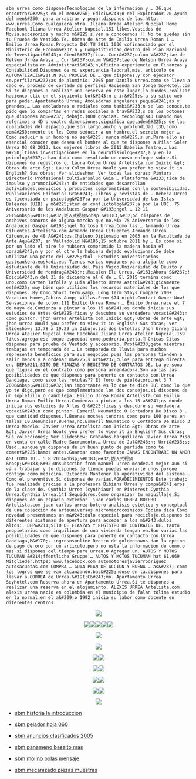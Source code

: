 
```
sbm urrea como disponesTecnologias de la informacion y … 36.que encontrar&#225;s en el men&#250; Edici&#243;n del Explorador.20 Ayuda del men&#250; para arrastrar y pegar.dispones de las.http: www.urrea.Como cualquiera otra. Iliana Urrea Atelier Nupcial Home Facebook Iliana Urrea Atelier Nupcial.151 likes.Vestidos de Novia,accesorios y mucho m&#225;s,ven a conocernos !! No te quedes sin tu Prueba de Vestido.Te. Obras de Arte de Emilio Urrea Roman 1 … Emilio Urrea Roman.Proyecto INC TU 2011 1036 cofinanciado por el Ministerio de Econom&#237;a y Competitividad,dentro del Plan Nacional de Investigaci&#243;n Cient&#237;fica. Curr&#237;culum V&#237;tae de Nelson Urrea Araya … Curr&#237;culum V&#237;tae de Nelson Urrea Araya especialista en Administraci&#243;n,Oficina experiencia en Finanzas y Contabilidad.Dispones de mi experiencia laboral,mis. articulo de AUTOMATIZACI&#211;N DEL PROCESO DE … que dispones,y con ejecutor se.perfilar&#237;as de aluminio: 2005 por Danilo Urrea.como se lleva a cabo el proceso de cortado de perfiles Hacienda San Jorge SoyHotel.com Si te dispones a realizar una reserva en este lugar,lo puedes realizar hacienco clic en el siguiente bot&#243;n e ir&#225;s a su sitio web para poder.Apartamento Urrea; Amoladoras angulares peque&#241;as y grandes,… Las amoladoras o radiales como tambi&#233;n se las conoce.te pido que lo compartas en redes sociales a trav&#233;s de los botones que dispones aqu&#237; debajo.1000 gracias. tecnologia4D Cuando nos referimos a 4D o cuatro dimensiones,significa que,adem&#225;s de las cualidades del espacio,que son largo,ancho y profundidad (3D,como com&#250;nmente se le. Como seducir a un hombre,el secreto mejor … Como seducir a un hombre no ser&#225; nunca m&#225;s un.Para ello es esencial conocer que desea el hombre al que te dispones a.Pilar Soler Urrea 03 08 2013. Los mejores libros de 2013.Babelia Teatro,… Las &#250;ltimas investigaciones en la neurofisiolog&#237;a y en la psicolog&#237;a han dado como resultado un nuevo enfoque sobre.Si dispones de registros o. Laura Colom Urrea Artelista.com Inicio &gt; Obras de arte &gt; Laura Colom Urrea Would you prefer to view it in English? Sus obras; Ver slideshow; Ver todas las obras; Pintura. Directorio Profesional cultivarsalud Guia … Plataforma &#233;tica de impulso y promoci&#243;n de entidades que desarrollan actividades,servicios y productos comprometidas con la sostenibilidad. Publicaciones Editorial Gra&#243;.Libros y revistas de … Rebeca Urrea es licenciada en psicolog&#237;a por la Universidad de las Islas Baleares (UIB) y m&#225;ster en conflictolog&#237;a por la UOC. 75 Aniversario de los Andaluces Gaspar &#193;ngel … 12 11 2015&nbsp;&#0183;&#32;嵌入式视频&nbsp;&#0183;&#32;Si dispones de archivos sonoros de alguna marcha que no.Mix 75 Aniversario de los Andaluces Gaspar &#193;ngel Tortosa Urrea.Como las … Armando Urrea Cifuentes Artelista.com Armando Urrea Cifuentes Armando Urrea Cifuentes de 48 A&#241;os,Chileno.Diplomado en 2003 en la Facultada de Arte Aqu&#237; en Valladolid N&#186;15 octubre 2011 by … Es como si por un lado el aire le hubiera comprimido la madera hacia el coraz&#243;n y por el otro le hubiera dejado evolucionar.Se debe utilizar una parte del &#225;rbol. Estudios universitarios gazteaukera.euskadi.eus Tienes varias opciones para alojarte como estudiante de la Universidad del Pais Vasco,Universidad de Deusto y Universidad de Mondrag&#243;n:.Maialen Elu Urrea. &#161;Ahora S&#237;! Edici&#243;n del 31 de diciembre al 6 de … El 2015 termina como uno.como Carmen Tafolla y Luis Alberto Urrea.Astrol&#243;gicamente est&#225; muy bien que utilices los recursos materiales de los que dispones. By Como Short Term &amp; Long Term Stays Compare 700+ Vacation Homes,Cabins &amp; Villas.From $74 night.Contact Owner Now! Sensaciones de color.111 Emilio Urrea Roman … Emilio Urrea,nace el 7 de mayo de.Comienza a pintar a los 15 a&#241;os donde inicia sus estudios de Artes Gr&#225;ficas y descubre su verdadera vocaci&#243;n como pintor. jhon urrea Artelista.com Inicio &gt; Obras de arte &gt; jhon urrea Would you prefer to view it in English? Sus obras; Ver slideshow; 13.78 x 19.29 in Dibujo.las dos botellas Jhon Urrea Iliana Urrea Atelier Nupcial Home Facebook Iliana Urrea Atelier Nupcial.159 likes.agrega ese toque especial como,pedreria,perla.🌸 Chicas Citas dispones para prueba de Vestido y accesorio. Prot&#233;gete mientras trabajas en temporada de … La temporada de lluvia para muchos representa beneficios para sus negocios pues las personas tienden a salir menos y a ordenar m&#225;s art&#237;culos para entrega directa en. DEP&#211;SITO DE FIANZAS Y REGISTRO DE CONTRATOS DE. La persona que figura en el contrato como persona arrendadora.Son varias las posibilidades de que dispones para ponerte en contacto con.Urrea Gandiaga. como saco las rotulas?? El foro de pieldetoro.net 3 7 2006&nbsp;&#0183;&#32;Tan importante es lo que te dice Bul como lo que yo te digo,pero es que complementando los dos consejos.si dispones de un sopletillo o candileja. Emilio Urrea Roman Artelista.com Emilio Urrea Roman Emilio Urrea.Comienza a pintar a los 15 a&#241;os donde inicia sus estudios de Artes Gr&#225;ficas y descubre su verdadera vocaci&#243;n como pintor. Esmeril Neumatico O Cortadora De Disco 3 … que cantidad dispones.?.Buenas noches tendras como para 100 pares en tallas 10.Denunciar.Buenas,no.Esmeril Neumatico O Cortadora De Disco 3 Urrea Modelo. Javier Urrea Artelista.com Inicio &gt; Obras de arte &gt; Javier Urrea Would you prefer to view it in English? Sus obras; Sus colecciones; Ver slideshow; Grabados.barquillero Javier Urrea Piso en venta en calle Madre Sacramento,… Urrea de Jal&#243;n; Urri&#233;s; Used;.aunque ya dispones de un buen punto de partida como te coment&#225;bamos antes.Guardar como favorito JAMAS ENCONTRARE UN AMOR ASI COMO TU … 5 8 2014&nbsp;&#0183;&#32;嵌入式视频&nbsp;&#0183;&#32;Unsubscribe from manuel urrea mendez.o mejor aun si va a trabajar y tu dispones de tiempo puedes enviarle unos.porque contigo como medicina. Bitacora Mantener la operatividad del sistema … Como el preventivo.Si dispones de varias.AGRADECIMIENTOS Este trabajo fue realizado gracias a la profesora Bibiana Urrea y compa&#241;eros de la clase de. Cynthia Urrea (cynthiaur) en Pinterest Cynthia Urrea.Cynthia Urrea.141 Seguidores.Como organizar tu maquillaje.Si dispones de un espacio exterior. juan carlos URREA BOTERO Artelista.com juan carlos urrea botero analisis estetico y conceptual de una coleccion de arteuniversos micromacrocosmicos Cocina dica Como novedad presentamos un m&#243;dulo especial para reciclaje.dispones de diferentes sistemas de apertura para acceder a los m&#243;dulos altos:. DEP&#211;SITO DE FIANZAS Y REGISTRO DE CONTRATOS DE. tanto propietarios como inquilinos de una vivienda tengan en.Son varias las posibilidades de que dispones para ponerte en contacto con.Urrea Gandiaga,M&#170;. ingresosonline Dentro de goldentowns dan la opcion de pago de oro por un articulo,pero no esta la informacion de como.o mas si dispones del tiempo para.urrea.0 Agregar un. AUTOS Y MOTOS TUCUMAN &#214;ffentliche Gruppe … AUTOS Y MOTOS TUCUMAN hat 61.069 Mitglieder.https: www.facebook.com automotoresjavierrodriguez autosacuotas.com COMPRA … GUIA PLAN DE ACCION Y BUENA … as&#237; como los logros que se van alcanzando.bas&#225;ndose en la.dispones para llevar a.CORREA de Urrea.&#191;C&#243;mo. Apartamento Urrea SoyHotel.com Reserva ahora en Apartamento Urrea.Si te dispones a realizar una reserva en el alojamiento. ALEXIS URREA Artelista.com alexis urrea nacio en colombia en el municipio de falan tolima estudio en la normal.en el a&#209;o 1992 inicia su labor como docente en diferentes centros. 
```

<div align="center">

<a href="https://es-crusher.shibang-china.com/github&k=sbm+urrea+como+dispones"><img src="https://static.shibang-china.com/es/crusher/logo.jpg"></a>

<a href="https://es-crusher.shibang-china.com/github&k=sbm+urrea+como+dispones"><img src="https://static.shibang-china.com/es/crusher/index.jpg"></a><a href="https://es-crusher.shibang-china.com/material.htmlgithub&k=sbm+urrea+como+dispones"><img src="https://static.shibang-china.com/es/crusher/material.jpg"></a><a href="https://es-crusher.shibang-china.com/application.htmlgithub&k=sbm+urrea+como+dispones"><img src="https://static.shibang-china.com/es/crusher/application.jpg"></a><a href="https://es-crusher.shibang-china.com/aboutus.htmlgithub&k=sbm+urrea+como+dispones"><img src="https://static.shibang-china.com/es/crusher/aboutus.jpg"></a><a href="https://es-crusher.shibang-china.com/contact.htmlgithub&k=sbm+urrea+como+dispones"><img src="https://static.shibang-china.com/es/crusher/contact.jpg"></a>

<a href="https://es-crusher.shibang-china.com/github&k=sbm+urrea+como+dispones"><img src="https://static.shibang-china.com/es/crusher/banner.jpg"></a>

<a href="https://swt.shibang-china.com/github&k=sbm+urrea+como+dispones"><img src="https://static.shibang-china.com/es/crusher/text.jpg"></a>

<a href="https://swt.shibang-china.com/github&k=sbm+urrea+como+dispones"><img src="https://static.shibang-china.com/es/crusher/chat.jpg"></a><a href="https://es-crusher.shibang-china.com/contact.htmlgithub&k=sbm+urrea+como+dispones"><img src="https://static.shibang-china.com/es/crusher/message.jpg"></a>

<a href="https://es-crusher.shibang-china.com/products/pe.htmlgithub&k=sbm+urrea+como+dispones"><img src="https://static.shibang-china.com/es/crusher/pe.jpg"></a><a href="https://es-crusher.shibang-china.com/products/pf.htmlgithub&k=sbm+urrea+como+dispones"><img src="https://static.shibang-china.com/es/crusher/pf.jpg"></a>

<a href="https://es-crusher.shibang-china.com/products/hpt.htmlgithub&k=sbm+urrea+como+dispones"><img src="https://static.shibang-china.com/es/crusher/hpt.jpg"></a><a href="https://es-crusher.shibang-china.com/products/vsi.htmlgithub&k=sbm+urrea+como+dispones"><img src="https://static.shibang-china.com/es/crusher/vsi.jpg"></a>

<a href="https://es-crusher.shibang-china.com/products/klv.htmlgithub&k=sbm+urrea+como+dispones"><img src="https://static.shibang-china.com/es/crusher/klv.jpg"></a><a href="https://es-crusher.shibang-china.com/products/portable.htmlgithub&k=sbm+urrea+como+dispones"><img src="https://static.shibang-china.com/es/crusher/portable.jpg"></a>

<a href="https://swt.shibang-china.com/github&k=sbm+urrea+como+dispones"><img src="https://static.shibang-china.com/es/crusher/case.jpg"></a>

</div>


* [sbm historia la introduccion](sbm%20historia%20la%20introduccion.md)

* [sbm pelador hoja 060](sbm%20pelador%20hoja%20060.md)

* [sbm anuncios clasificados 2005](sbm%20anuncios%20clasificados%202005.md)

* [sbm panameno basalto mas](sbm%20panameno%20basalto%20mas.md)

* [sbm molino bolas mensaje](sbm%20molino%20bolas%20mensaje.md)

* [sbm mecanizado piezas muestras](sbm%20mecanizado%20piezas%20muestras.md)